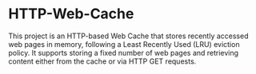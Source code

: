 # HTTP-Web-Cache
This project is an HTTP-based Web Cache that stores recently accessed web pages in memory, following a Least Recently Used (LRU) eviction policy. It supports storing a fixed number of web pages and retrieving content either from the cache or via HTTP GET requests.
